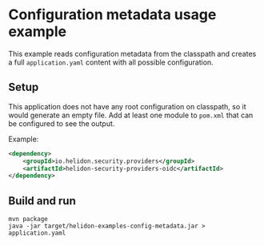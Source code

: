 # Configuration metadata usage example

This example reads configuration metadata from the classpath and creates a full
`application.yaml` content with all possible configuration.

## Setup

This application does not have any root configuration on classpath, so it would generate an empty file.
Add at least one module to `pom.xml` that can be configured to see the output.

Example:
```xml
<dependency>
    <groupId>io.helidon.security.providers</groupId>
    <artifactId>helidon-security-providers-oidc</artifactId>
</dependency>
```

## Build and run

```shell
mvn package
java -jar target/helidon-examples-config-metadata.jar > application.yaml
```

